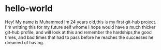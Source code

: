 # hello-world

Hey! My name is Muhammed Im 24 years old,this is my first git-hub project.
I'm writting this for  my future self whome I hope would have a much thicker git-hub profile,
and will look at this and remember the hardships,the good times, and bad times that had to pass before he reaches the 
successes he dreamed of having.
